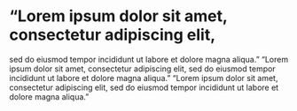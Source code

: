 # “Lorem ipsum dolor sit amet, consectetur adipiscing elit, 
sed do eiusmod tempor incididunt ut labore et dolore magna aliqua.” 
“Lorem ipsum dolor sit amet, consectetur adipiscing elit, 
sed do eiusmod tempor incididunt ut labore et dolore magna aliqua.” 
“Lorem ipsum dolor sit amet, consectetur adipiscing elit, 
sed do eiusmod tempor incididunt ut labore et dolore magna aliqua.” 
